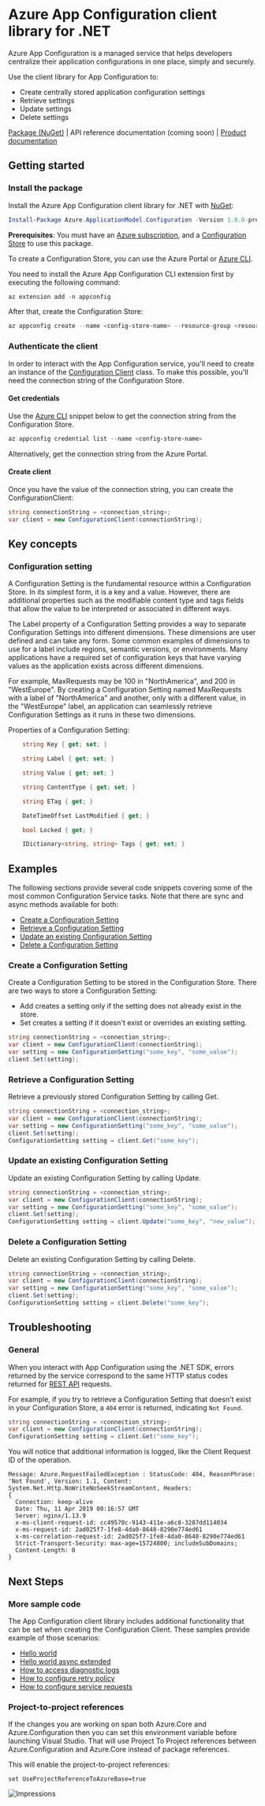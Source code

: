 # Azure App Configuration client library for .NET

Azure App Configuration is a managed service that helps developers centralize their application configurations in one place, simply and securely.

Use the client library for App Configuration to:

* Create centrally stored application configuration settings
* Retrieve settings
* Update settings
* Delete settings

[Package (NuGet)][package] | API reference documentation (coming soon) | [Product documentation][azconfig_docs]

## Getting started

### Install the package

Install the Azure App Configuration client library for .NET with [NuGet][nuget]:

```PowerShell
Install-Package Azure.ApplicationModel.Configuration -Version 1.0.0-preview.2
```

**Prerequisites**: You must have an [Azure subscription][azure_sub], and a [Configuration Store][configuration_store] to use this package.

To create a Configuration Store, you can use the Azure Portal or [Azure CLI][azure_cli].

You need to install the Azure App Configuration CLI extension first by executing the following command:

```PowerShell
az extension add -n appconfig
```

After that, create the Configuration Store:

```PowerShell
az appconfig create --name <config-store-name> --resource-group <resource-group-name> --location eastus
```

### Authenticate the client

In order to interact with the App Configuration service, you'll need to create an instance of the [Configuration Client][configuration_client_class] class. To make this possible, you'll need the connection string of the Configuration Store.

#### Get credentials

Use the [Azure CLI][azure_cli] snippet below to get the connection string from the Configuration Store.

```PowerShell
az appconfig credential list --name <config-store-name>
```

Alternatively, get the connection string from the Azure Portal.

#### Create client

Once you have the value of the connection string, you can create the ConfigurationClient:

```c#
string connectionString = <connection_string>;
var client = new ConfigurationClient(connectionString);
```

## Key concepts

### Configuration setting

A Configuration Setting is the fundamental resource within a Configuration Store. In its simplest form, it is a key and a value. However, there are additional properties such as the modifiable content type and tags fields that allow the value to be interpreted or associated in different ways.

The Label property of a Configuration Setting provides a way to separate Configuration Settings into different dimensions. These dimensions are user defined and can take any form. Some common examples of dimensions to use for a label include regions, semantic versions, or environments. Many applications have a required set of configuration keys that have varying values as the application exists across different dimensions.

For example, MaxRequests may be 100 in "NorthAmerica", and 200 in "WestEurope". By creating a Configuration Setting named MaxRequests with a label of "NorthAmerica" and another, only with a different value, in the "WestEurope" label, an application can seamlessly retrieve Configuration Settings as it runs in these two dimensions.

Properties of a Configuration Setting:

```c#
    string Key { get; set; }

    string Label { get; set; }

    string Value { get; set; }

    string ContentType { get; set; }

    string ETag { get; }

    DateTimeOffset LastModified { get; }

    bool Locked { get; }

    IDictionary<string, string> Tags { get; set; }
```

## Examples

The following sections provide several code snippets covering some of the most common Configuration Service tasks. Note that there are sync and async methods available for both:

- [Create a Configuration Setting](#create-a-configuration-setting)
- [Retrieve a Configuration Setting](#retrieve-a-configuration-setting)
- [Update an existing Configuration Setting](#update-an-existing-configuration-setting)
- [Delete a Configuration Setting](#delete-a-configuration-setting)

### Create a Configuration Setting

Create a Configuration Setting to be stored in the Configuration Store. There are two ways to store a Configuration Setting:

- Add creates a setting only if the setting does not already exist in the store.
- Set creates a setting if it doesn't exist or overrides an existing setting.

```c#
string connectionString = <connection_string>;
var client = new ConfigurationClient(connectionString);
var setting = new ConfigurationSetting("some_key", "some_value");
client.Set(setting);
```

### Retrieve a Configuration Setting

Retrieve a previously stored Configuration Setting by calling Get.

```c#
string connectionString = <connection_string>;
var client = new ConfigurationClient(connectionString);
var setting = new ConfigurationSetting("some_key", "some_value");
client.Set(setting);
ConfigurationSetting setting = client.Get("some_key");
```

### Update an existing Configuration Setting

Update an existing Configuration Setting by calling Update.

```c#
string connectionString = <connection_string>;
var client = new ConfigurationClient(connectionString);
var setting = new ConfigurationSetting("some_key", "some_value");
client.Set(setting);
ConfigurationSetting setting = client.Update("some_key", "new_value");
```

### Delete a Configuration Setting

Delete an existing Configuration Setting by calling Delete.

```c#
string connectionString = <connection_string>;
var client = new ConfigurationClient(connectionString);
var setting = new ConfigurationSetting("some_key", "some_value");
client.Set(setting);
ConfigurationSetting setting = client.Delete("some_key");
```

## Troubleshooting

### General

When you interact with App Configuration using the .NET SDK, errors returned by the service correspond to the same HTTP status codes returned for [REST API][azconfig_rest] requests.

For example, if you try to retrieve a Configuration Setting that doesn't exist in your Configuration Store, a `404` error is returned, indicating `Not Found`.

```c#
string connectionString = <connection_string>;
var client = new ConfigurationClient(connectionString);
ConfigurationSetting setting = client.Get("some_key");
```

You will notice that additional information is logged, like the Client Request ID of the operation.

```
Message: Azure.RequestFailedException : StatusCode: 404, ReasonPhrase: 'Not Found', Version: 1.1, Content: System.Net.Http.NoWriteNoSeekStreamContent, Headers:
{
  Connection: keep-alive
  Date: Thu, 11 Apr 2019 00:16:57 GMT
  Server: nginx/1.13.9
  x-ms-client-request-id: cc49570c-9143-411e-a6c8-3287dd114034
  x-ms-request-id: 2ad025f7-1fe8-4da0-8648-8290e774ed61
  x-ms-correlation-request-id: 2ad025f7-1fe8-4da0-8648-8290e774ed61
  Strict-Transport-Security: max-age=15724800; includeSubDomains;
  Content-Length: 0
}
```

## Next Steps

### More sample code

The App Configuration client library includes additional functionality that can be set when creating the Configuration Client. These samples provide example of those scenarios:

- [Hello world](samples/Sample1_HelloWorld.cs)
- [Hello world async extended](samples/Sample2_HelloWorldExtended.cs)
- [How to access diagnostic logs](samples/Sample4_Logging.cs)
- [How to configure retry policy](samples/Sample6_ConfiguringRetries.cs)
- [How to configure service requests](samples/Sample7_ConfiguringPipeline.cs)

### Project-to-project references

If the changes you are working on span both Azure.Core and Azure.Configuration then you can set this environment variable before launching Visual Studio. That will use Project To Project references between Azure.Configuration and Azure.Core instead of package references.

This will enable the project-to-project references:

```Batchfile
set UseProjectReferenceToAzureBase=true
```

![Impressions](https://azure-sdk-impressions.azurewebsites.net/api/impressions/azure-sdk-for-net%2Fsdk%2Fappconfiguration%2FAzure.ApplicationModel.Configuration%2FREADME.png)

<!-- LINKS -->
[azconfig_docs]: https://docs.microsoft.com/azure/azure-app-configuration/
[azconfig_rest]: https://github.com/Azure/AppConfiguration#rest-api-reference
[azure_cli]: https://docs.microsoft.com/cli/azure
[azure_sub]: https://azure.microsoft.com/free/
[configuration_client_class]: src/ConfigurationClient.cs
[configuration_store]: https://docs.microsoft.com/azure/azure-app-configuration/quickstart-dotnet-core-app#create-an-app-configuration-store
[nuget]: https://www.nuget.org/
[package]: https://www.nuget.org/packages/Azure.ApplicationModel.Configuration/
